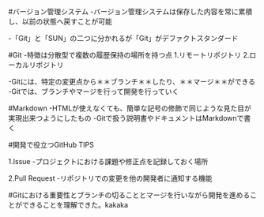 #バージョン管理システム
-バージョン管理システムは保存した内容を常に累積し、以前の状態へ戻すことが可能

-「Git」と「SUN」の二つに分かれるが「Git」がデファクトスタンダード


#Git
-特徴は分散型で複数の履歴保持の場所を持つ点
1.リモートリポジトリ
2.ローカルリポジトリ

-Gitには、特定の変更点から＊＊ブランチ＊＊したり、＊＊マージ＊＊ができる
-Gitでは、ブランチやマージを行って開発を行っていく


#Markdown
-HTMLが使えなくても、簡単な記号の修飾で同じような見た目が実現出来つようにしたもの
-Gitで扱う説明書やドキュメントはMarkdownで書く

#開発で役立つGitHub TIPS

1.Issue
-プロジェクトにおける課題や修正点を記録しておく場所

2.Pull Request
-リポジトリでの変更を他の開発者に通知する機能


#Gitにおける重要性とブランチの切ることとマージを行いながら開発を進めることができることを理解できた。kakaka


